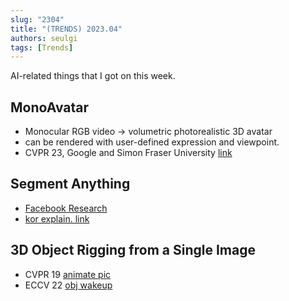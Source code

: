 ```yaml
---
slug: "2304"
title: "(TRENDS) 2023.04"
authors: seulgi
tags: [Trends]
---
```


AI-related things that I got on this week.


## MonoAvatar
- Monocular RGB video -> volumetric photorealistic 3D avatar
- can be rendered with user-defined expression and viewpoint.
- CVPR 23, Google and Simon Fraser University [link](https://augmentedperception.github.io/monoavatar/)

## Segment Anything
- [Facebook Research](https://github.com/facebookresearch/segment-anything)
- [kor explain. link](https://blog.annotation-ai.com/segment-anything/)


## 3D Object Rigging from a Single Image
- CVPR 19 [animate pic](https://developer.nvidia.com/blog/transforming-paintings-and-photos-into-animations-with-ai/)
- ECCV 22 [obj wakeup](https://kulbear.github.io/object-wakeup/)
